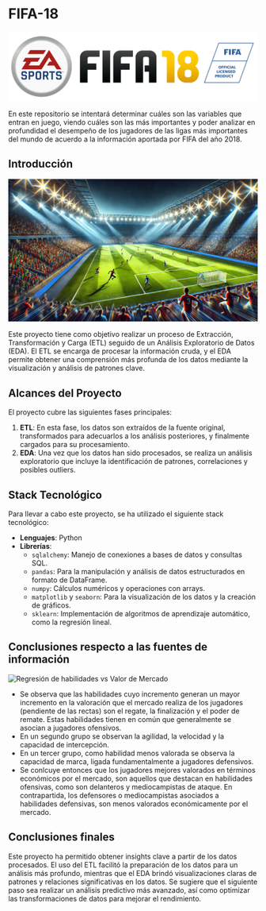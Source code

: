 # FIFA-18
![For Loop Image](https://github.com/faq998/Im-genes/raw/main/FIFA_18_Logo.png)

En este repositorio se intentará determinar cuáles son las variables que entran en juego, viendo cuáles son las más importantes y poder analizar en profundidad el desempeño de los jugadores de las ligas más importantes del mundo de acuerdo a la información aportada por FIFA del año 2018.


## Introducción
![For Loop Image](https://github.com/faq998/Im-genes/blob/main/DALLE2~1.WEB)

Este proyecto tiene como objetivo realizar un proceso de Extracción, Transformación y Carga (ETL) seguido de un Análisis Exploratorio de Datos (EDA). 
El ETL se encarga de procesar la información cruda, y el EDA permite obtener una comprensión más profunda de los datos mediante la visualización y análisis de patrones clave.

## Alcances del Proyecto
El proyecto cubre las siguientes fases principales:
1. **ETL**: En esta fase, los datos son extraídos de la fuente original, transformados para adecuarlos a los análisis posteriores, y finalmente cargados para su procesamiento.
2. **EDA**: Una vez que los datos han sido procesados, se realiza un análisis exploratorio que incluye la identificación de patrones, correlaciones y posibles outliers.

## Stack Tecnológico
Para llevar a cabo este proyecto, se ha utilizado el siguiente stack tecnológico:
- **Lenguajes**: Python
- **Librerías**:
  - `sqlalchemy`: Manejo de conexiones a bases de datos y consultas SQL.
  - `pandas`: Para la manipulación y análisis de datos estructurados en formato de DataFrame.
  - `numpy`: Cálculos numéricos y operaciones con arrays.
  - `matplotlib` y `seaborn`: Para la visualización de los datos y la creación de gráficos.
  - `sklearn`: Implementación de algoritmos de aprendizaje automático, como la regresión lineal.


## Conclusiones respecto a las fuentes de información

<img src="[https://github.com/faq998/Im-genes/blob/main/Regresi%C3%B3n%20Habilidades%20vs%20Valor%20de%20Mercado.png]" alt="Regresión de habilidades vs Valor de Mercado" width="400">

- Se observa que las habilidades cuyo incremento generan un mayor incremento en la valoración que el mercado realiza de los jugadores (pendiente de las rectas) son el regate, la finalización y el poder de remate. Estas habilidades tienen en común que generalmente se asocian a jugadores ofensivos.
- En un segundo grupo se observan la agilidad, la velocidad y la capacidad de intercepción.
- En un tercer grupo, como habilidad menos valorada se observa la capacidad de marca, ligada fundamentalmente a jugadores defensivos.
- Se conlcuye entonces que los jugadores mejores valorados en términos económicos por el mercado, son aquellos que destacan en habilidades ofensivas, como son delanteros y mediocampistas de ataque. En contrapartida, los defensores o mediocampistas asociados a habilidades defensivas, son menos valorados económicamente por el mercado.



## Conclusiones finales 
Este proyecto ha permitido obtener insights clave a partir de los datos procesados. 
El uso del ETL facilitó la preparación de los datos para un análisis más profundo, mientras que el EDA brindó visualizaciones claras de patrones y relaciones significativas en los datos. 
Se sugiere que el siguiente paso sea realizar un análisis predictivo más avanzado, así como optimizar las transformaciones de datos para mejorar el rendimiento.

